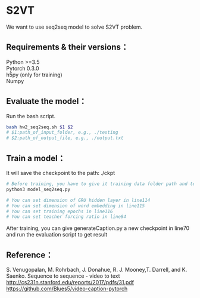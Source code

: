 # S2VT
We want to use seq2seq model to solve S2VT problem.<br>

## Requirements & their versions：
Python >=3.5<br>
Pytorch 0.3.0<br>
h5py (only for training)<br>
Numpy

## Evaluate the model：
Run the bash script.
```Bash
bash hw2_seq2seq.sh $1 $2
# $1:path_of_input_folder, e.g., ./testing
# $2:path_of_output_file, e.g., ./output.txt
```
## Train a model：
It will save the checkpoint to the path: ./ckpt
```Bash
# Before training, you have to give it training data folder path and testing data folder in line13/line14
python3 model_seq2seq.py 

# You can set dimension of GRU hidden layer in line114
# You can set dimension of word embedding in line115
# You can set training epochs in line116
# You can set teacher forcing ratio in line84
```
After training, you can give generateCaption.py a new checkpoint in line70 and run the evaluation script to get result

## Reference：
S. Venugopalan, M. Rohrbach, J. Donahue, R. J. Mooney,T. Darrell, and K. Saenko. Sequence to sequence - video to text<br>
http://cs231n.stanford.edu/reports/2017/pdfs/31.pdf<br>
https://github.com/Blues5/video-caption-pytorch


